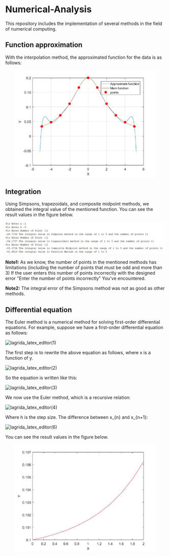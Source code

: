 # Numerical-Analysis
This repository includes the implementation of several methods in the field of numerical computing. 
## Function approximation 
With the interpolation method, the approximated function for the data is as follows: 
<p align="center"><img width=450 src="./images/result_fucntion_approximination.png" alt="Approximination Result."/></p>

## Integration
Using Simpsons, trapezoidals, and composite midpoint methods, we obtained the integral value of the mentioned function. You can see the result values in the figure below. 
<p align="center"><img width=850 src="./images/results_different_integral.png" alt="Approximination Result."/></p>

**Note1:** As we know, the number of points in the mentioned methods has limitations (including the number of points that must be odd and more than 3) If the user enters this number of points incorrectly with the designed error "Enter the number of points incorrectly" You've encountered.

**Note2:** The integral error of the Simpsons method was not as good as other methods.

## Differential equation
The Euler method is a numerical method for solving first-order differential equations. For example, suppose we have a first-order differential equation as follows: 
  
![lagrida_latex_editor(1)](https://user-images.githubusercontent.com/98729098/157078306-5f1d09fa-2be2-46dd-8534-06943e0c8d84.png)

The first step is to rewrite the above equation as follows, where x is a function of y. 

![lagrida_latex_editor(2)](https://user-images.githubusercontent.com/98729098/157079023-278a5e07-4537-4d1c-91c6-a26b0423a4df.png)

So the equation is written like this:

![lagrida_latex_editor(3)](https://user-images.githubusercontent.com/98729098/157081052-9f35aee8-f348-4b33-9461-1ad15eeb5f28.png)

We now use the Euler method, which is a recursive relation: 

![lagrida_latex_editor(4)](https://user-images.githubusercontent.com/98729098/157082481-c6da41ce-752e-4d13-b37c-7c4ff55b7de8.png)

Where h is the step size. The difference between x_{n} and x_{n+1}: 

![lagrida_latex_editor(6)](https://user-images.githubusercontent.com/98729098/157083253-de21e03d-3822-4670-89a8-c6f9331bfcf8.png)

You can see the result values in the figure below.

<p align="center"><img width=450 src="./images/result_euler_method.png" alt="Approximination Result."/></p>
